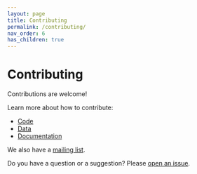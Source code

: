 ```yaml
---
layout: page
title: Contributing
permalink: /contributing/
nav_order: 6
has_children: true
---
```

# Contributing

Contributions are welcome! 

Learn more about how to contribute:
- [Code](https://github.com/google/osv.dev/blob/master/CONTRIBUTING.md#contributing-code)
- [Data](/data/new)
- [Documentation](https://github.com/google/osv.dev/blob/master/CONTRIBUTING.md#contributing-documentation)

We also have a [mailing list](https://groups.google.com/g/osv-discuss). 

Do you have a question or a suggestion? Please [open an issue](https://github.com/google/osv.dev/issues). 